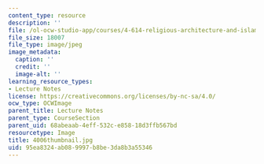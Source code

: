 ```yaml
---
content_type: resource
description: ''
file: /ol-ocw-studio-app/courses/4-614-religious-architecture-and-islamic-cultures-fall-2002/95ea8324ab089997b8be3da8b3a55346_4006thumbnail.jpg
file_size: 18007
file_type: image/jpeg
image_metadata:
  caption: ''
  credit: ''
  image-alt: ''
learning_resource_types:
- Lecture Notes
license: https://creativecommons.org/licenses/by-nc-sa/4.0/
ocw_type: OCWImage
parent_title: Lecture Notes
parent_type: CourseSection
parent_uid: 68abeaab-4eff-532c-e858-18d3ffb567bd
resourcetype: Image
title: 4006thumbnail.jpg
uid: 95ea8324-ab08-9997-b8be-3da8b3a55346
---
```

